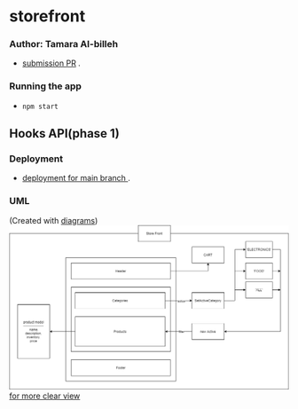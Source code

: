 # storefront

### Author: Tamara Al-billeh
* [submission PR](https://github.com/tamaraalbilleh/storefront/pulls) .

### Running the app
- `npm start`




## Hooks API(phase 1)
### Deployment

* [deployment for main branch ](https://tama-store.netlify.app/) .


### UML

(Created with [diagrams](https://app.diagrams.net/))
![UML Diagram for phase 1](./uml1.png)
[for more clear view](https://app.diagrams.net/?src=about#G1s4Fi3ypjyisCxekaStld4Gs9Awv1Tzsn) 